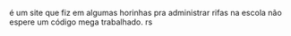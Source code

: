 é um site que fiz em algumas horinhas pra administrar rifas na escola
não espere um código mega trabalhado. rs